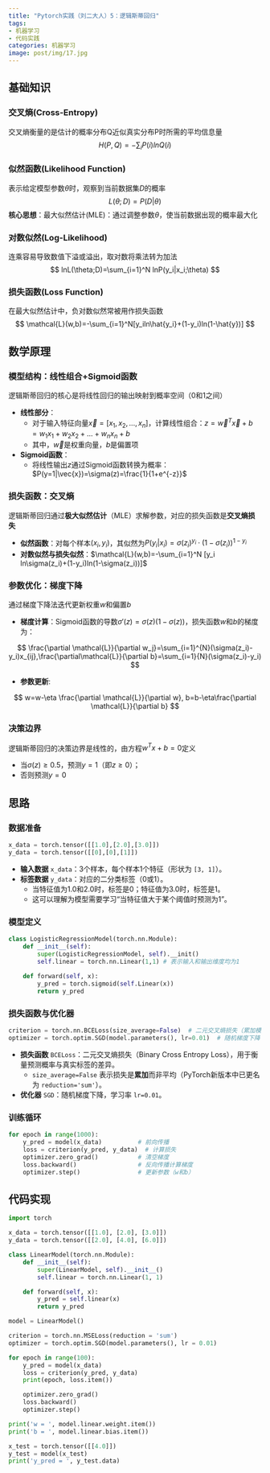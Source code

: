```yaml
---
title: "Pytorch实践（刘二大人）5：逻辑斯蒂回归"
tags:
- 机器学习
- 代码实践
categories: 机器学习
image: post/img/17.jpg
---
```




## 基础知识

### 交叉熵(Cross-Entropy)

交叉熵衡量的是估计的概率分布Q近似真实分布P时所需的平均信息量
$$
H(P,Q)=-\sum_i P(i)lnQ(i)
$$

### 似然函数(Likelihood Function)

表示给定模型参数$\theta$时，观察到当前数据集$D$的概率
$$
L(\theta;D)=P(D|\theta)
$$
**核心思想**：最大似然估计(MLE)：通过调整参数$\theta$，使当前数据出现的概率最大化



### 对数似然(Log-Likelihood)

连乘容易导致数值下溢或溢出，取对数将乘法转为加法
$$
lnL(\theta;D)=\sum_{i=1}^N lnP(y_i|x_i;\theta)
$$

### 损失函数(Loss Function)

在最大似然估计中，负对数似然常被用作损失函数
$$
\mathcal{L}(w,b)=-\sum_{i=1}^N[y_iln\hat{y_i}+(1-y_i)ln(1-\hat{y})]
$$


## 数学原理

### 模型结构：线性组合+Sigmoid函数

逻辑斯蒂回归的核心是将线性回归的输出映射到概率空间（0和1之间）

* **线性部分**：
  * 对于输入特征向量$\vec{x}=[x_1,x_2,...,x_n]$，计算线性组合：$z=\vec{w}^T\vec{x}+b=w_1x_1+w_2x_2+...+w_nx_n+b$
  * 其中，$\vec{w}$是权重向量，$b$是偏置项
* **Sigmoid函数**：
  * 将线性输出$z$通过Sigmoid函数转换为概率：$P(y=1|\vec{x})=\sigma(z)=\frac{1}{1+e^{-z}}$



### 损失函数：交叉熵

逻辑斯蒂回归通过**极大似然估计**（MLE）求解参数，对应的损失函数是**交叉熵损失**

* **似然函数**：对每个样本$(x_i,y_i)$，其似然为$P(y_i|x_i)=\sigma(z_i)^{y_i}\cdot (1-\sigma(z_i))^{1-y_i}$
* **对数似然与损失似然**：$\mathcal{L}(w,b)=-\sum_{i=1}^N [y_i ln\sigma(z_i)+(1-y_i)ln(1-\sigma(z_i))]$



### 参数优化：梯度下降

通过梯度下降法迭代更新权重$w$和偏置$b$

* **梯度计算**：Sigmoid函数的导数$\sigma '(z)=\sigma(z)(1-\sigma(z))$，损失函数$w$和$b$的梯度为：

$$
\frac{\partial \mathcal{L}}{\partial w_j}=\sum_{i=1}^{N}(\sigma(z_i)-y_i)x_{ij},\frac{\partial\mathcal{L}}{\partial b}=\sum_{i=1}{N}(\sigma(z_i)-y_i)
$$

* **参数更新**:

$$
w=w-\eta \frac{\partial \mathcal{L}}{\partial w}, b=b-\eta\frac{\partial \mathcal{L}}{\partial b}
$$

### 决策边界

逻辑斯蒂回归的决策边界是线性的，由方程$w^Tx+b=0$定义

* 当$\sigma(z)\ge 0.5$，预测$y=1$（即$z\ge 0$）；
* 否则预测$y=0$



## 思路

### 数据准备

```python
x_data = torch.tensor([[1.0],[2.0],[3.0]])
y_data = torch.tensor([[0],[0],[1]])
```

* **输入数据** `x_data`：3个样本，每个样本1个特征（形状为 `[3, 1]`）。
* **标签数据** `y_data`：对应的二分类标签（0或1）。
  * 当特征值为1.0和2.0时，标签是0；特征值为3.0时，标签是1。
  * 这可以理解为模型需要学习“当特征值大于某个阈值时预测为1”。



### 模型定义

```python
class LogisticRegressionModel(torch.nn.Module):
    def __init__(self):
        super(LogisticRegressionModel, self).__init()
        self.linear = torch.nn.Linear(1,1) # 表示输入和输出维度均为1
        
    def forward(self, x):
        y_pred = torch.sigmoid(self.Linear(x))
        return y_pred
```



### 损失函数与优化器

```python
criterion = torch.nn.BCELoss(size_average=False)  # 二元交叉熵损失（累加模式）
optimizer = torch.optim.SGD(model.parameters(), lr=0.01)  # 随机梯度下降
```

* **损失函数** `BCELoss`：二元交叉熵损失（Binary Cross Entropy Loss），用于衡量预测概率与真实标签的差异。
  * `size_average=False` 表示损失是**累加**而非平均（PyTorch新版本中已更名为 `reduction='sum'`）。
* **优化器** `SGD`：随机梯度下降，学习率 `lr=0.01`。



### 训练循环

```python
for epoch in range(1000):
    y_pred = model(x_data)          # 前向传播
    loss = criterion(y_pred, y_data)  # 计算损失
    optimizer.zero_grad()           # 清空梯度
    loss.backward()                 # 反向传播计算梯度
    optimizer.step()                # 更新参数（w和b）
```



## 代码实现

```python
import torch

x_data = torch.tensor([[1.0], [2.0], [3.0]])
y_data = torch.tensor([[2.0], [4.0], [6.0]])

class LinearModel(torch.nn.Module):
    def __init__(self):
        super(LinearModel, self).__init__()
        self.linear = torch.nn.Linear(1, 1)

    def forward(self, x):
        y_pred = self.linear(x)
        return y_pred

model = LinearModel()

criterion = torch.nn.MSELoss(reduction = 'sum')
optimizer = torch.optim.SGD(model.parameters(), lr = 0.01)

for epoch in range(100):
    y_pred = model(x_data)
    loss = criterion(y_pred, y_data)
    print(epoch, loss.item())

    optimizer.zero_grad()
    loss.backward()
    optimizer.step()

print('w = ', model.linear.weight.item())
print('b = ', model.linear.bias.item())

x_test = torch.tensor([[4.0]])
y_test = model(x_test)
print('y_pred = ', y_test.data)
```

